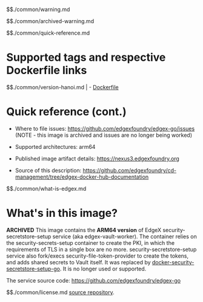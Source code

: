 $$./common/warning.md

$$./common/archived-warning.md

$$./common/quick-reference.md

# Supported tags and respective Dockerfile links

$$./common/version-hanoi.md |
        - [Dockerfile](https://github.com/edgexfoundry/edgex-go/blob/hanoi/cmd/security-secretstore-setup/Dockerfile)

# Quick reference (cont.)

- Where to file issues: https://github.com/edgexfoundry/edgex-go/issues (NOTE - this image is archived and issues are no longer being worked)

- Supported architectures: arm64

- Published image artifact details: https://nexus3.edgexfoundry.org

- Source of this description: https://github.com/edgexfoundry/cd-management/tree/edgex-docker-hub-documentation

$$./common/what-is-edgex.md

# What's in this image?

**ARCHIVED**
This image contains the **ARM64 version** of EdgeX security-secretstore-setup service (aka edgex-vault-worker). The container relies on the security-secrets-setup container to create the PKI, in which the requirements of TLS in a single box are no more. security-secretstore-setup service also fork/execs security-file-token-provider to create the tokens, and adds shared secrets to Vault itself.  It was replaced by [docker-security-secretstore-setup-go](https://hub.docker.com/r/edgexfoundry/docker-security-secretstore-setup-go).  It is no longer used or supported.

The service source code: https://github.com/edgexfoundry/edgex-go

$$./common/license.md
[source repository](https://github.com/edgexfoundry/edgex-go/blob/hanoi/cmd/security-secretstore-setup/Attribution.txt).